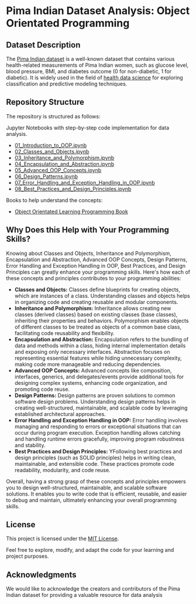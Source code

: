 # Pima Indian Dataset Analysis: Object Orientated Programming

## Dataset Description

The [Pima Indian dataset](https://github.com/cloudpedagogy/books/blob/main/Pima_Indian_Dataset.ipynb) is a well-known dataset that contains various health-related measurements of Pima Indian women, such as glucose level, blood pressure, BMI, and diabetes outcome (0 for non-diabetic, 1 for diabetic). It is widely used in the field of [health data science](https://github.com/cloudpedagogy/books/blob/main/Health_Data_Science.ipynb) for exploring classification and predictive modeling techniques.

## Repository Structure
The repository is structured as follows:

Jupyter Notebooks with step-by-step code implementation for data analysis.
  - [01_Introduction_to_OOP.ipynb](https://github.com/cloudpedagogy/object-oriented-python/blob/main/01_Introduction_to_OOP.ipynb)
  - [02_Classes_and_Objects.ipynb](https://github.com/cloudpedagogy/object-oriented-python/blob/main/02_Classes_and_Objects.ipynb)
  - [03_Inheritance_and_Polymorphism.ipynb](https://github.com/cloudpedagogy/object-oriented-python/blob/main/03_Inheritance_and_Polymorphism.ipynb)
  - [04_Encapsulation_and_Abstraction.ipynb](https://github.com/cloudpedagogy/object-oriented-python/blob/main/04_Encapsulation_and_Abstraction.ipynb)
  - [05_Advanced_OOP_Concepts.ipynb](https://github.com/cloudpedagogy/object-oriented-python/blob/main/05_Advanced_OOP_Concepts.ipynb)
  - [06_Design_Patterns.ipynb](https://github.com/cloudpedagogy/object-oriented-python/blob/main/06_Design_Patterns.ipynb)
  - [07_Error_Handling_and_Exception_Handling_in_OOP.ipynb](https://github.com/cloudpedagogy/object-oriented-python/blob/main/07_Error_Handling_and_Exception_Handling_in_OOP.ipynb)
  - [08_Best_Practices_and_Design_Principles.ipynb](https://github.com/cloudpedagogy/object-oriented-python/blob/main/08_Best_Practices_and_Design_Principles.ipynb)

Books to help understand the concepts:
  - [Object Orientated Learning Programming Book](https://github.com/cloudpedagogy/books/blob/main/Object_Orientated_Programming.ipynb)

## Why Does this Help with Your Programming Skills?
Knowing about Classes and Objects, Inheritance and Polymorphism, Encapsulation and Abstraction, Advanced OOP Concepts, Design Patterns, Error Handling and Exception Handling in OOP, Best Practices, and Design Principles can greatly enhance your programming skills. Here's how each of these concepts and principles contributes to your programming abilities:


- **Classes and Objects:** Classes define blueprints for creating objects, which are instances of a class. Understanding classes and objects helps in organizing code and creating reusable and modular components.
- **Inheritance and Polymorphism:** Inheritance allows creating new classes (derived classes) based on existing classes (base classes), inheriting their properties and behaviors. Polymorphism enables objects of different classes to be treated as objects of a common base class, facilitating code reusability and flexibility.
- **Encapsulation and Abstraction:** Encapsulation refers to the bundling of data and methods within a class, hiding internal implementation details and exposing only necessary interfaces. Abstraction focuses on representing essential features while hiding unnecessary complexity, making code more manageable and reducing dependencies.
- **Advanced OOP Concepts:** Advanced concepts like composition, interfaces, generics, and delegates/events provide additional tools for designing complex systems, enhancing code organization, and promoting code reuse.
- **Design Patterns:** Design patterns are proven solutions to common software design problems. Understanding design patterns helps in creating well-structured, maintainable, and scalable code by leveraging established architectural approaches.
- **Error Handling and Exception Handling in OOP:** Error handling involves managing and responding to errors or exceptional situations that can occur during program execution. Exception handling allows catching and handling runtime errors gracefully, improving program robustness and stability.
- **Best Practices and Design Principles:** YFollowing best practices and design principles (such as SOLID principles) helps in writing clean, maintainable, and extensible code. These practices promote code readability, modularity, and code reuse.

Overall, having a strong grasp of these concepts and principles empowers you to design well-structured, maintainable, and scalable software solutions. It enables you to write code that is efficient, reusable, and easier to debug and maintain, ultimately enhancing your overall programming skills.


## License
This project is licensed under the [MIT License](LICENSE).

Feel free to explore, modify, and adapt the code for your learning and project purposes.

## Acknowledgments
We would like to acknowledge the creators and contributors of the Pima Indian dataset for providing a valuable resource for data analysis
